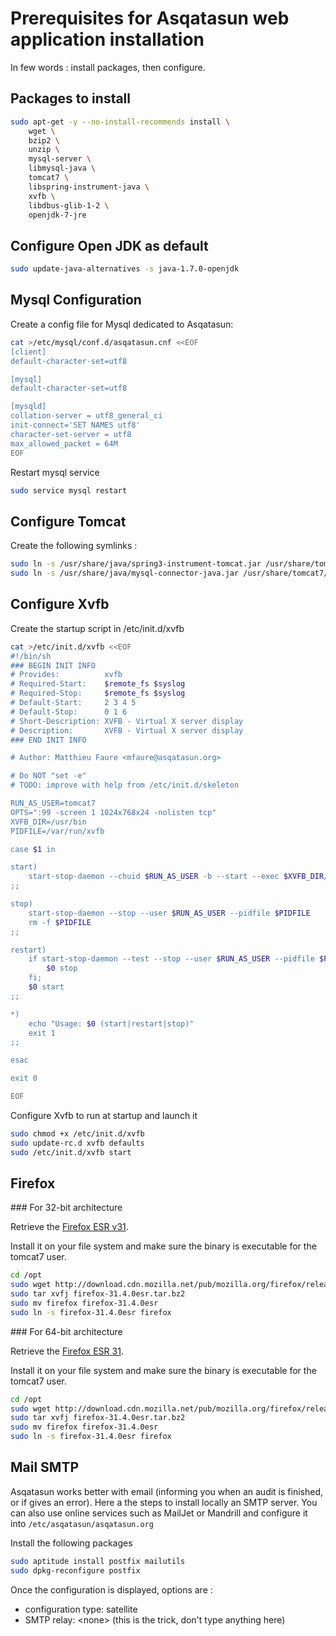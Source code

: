 # Prerequisites for Asqatasun web application installation

In few words : install packages, then configure.

## Packages to install

```sh
sudo apt-get -y --no-install-recommends install \
    wget \
    bzip2 \
    unzip \
    mysql-server \
    libmysql-java \
    tomcat7 \
    libspring-instrument-java \
    xvfb \
    libdbus-glib-1-2 \
    openjdk-7-jre
```

## Configure Open JDK as default

```sh
sudo update-java-alternatives -s java-1.7.0-openjdk
```

## Mysql Configuration

Create a config file for Mysql dedicated to Asqatasun:

```sh
cat >/etc/mysql/conf.d/asqatasun.cnf <<EOF
[client]
default-character-set=utf8

[mysql]
default-character-set=utf8

[mysqld]
collation-server = utf8_general_ci
init-connect='SET NAMES utf8'
character-set-server = utf8
max_allowed_packet = 64M
EOF
```

Restart mysql service
```sh
sudo service mysql restart
```

## Configure Tomcat 

Create the following symlinks : 
```sh
sudo ln -s /usr/share/java/spring3-instrument-tomcat.jar /usr/share/tomcat7/lib/spring3-instrument-tomcat.jar
sudo ln -s /usr/share/java/mysql-connector-java.jar /usr/share/tomcat7/lib/mysql-connector-java.jar
```

## Configure Xvfb

Create the startup script in /etc/init.d/xvfb

```sh
cat >/etc/init.d/xvfb <<EOF
#!/bin/sh
### BEGIN INIT INFO
# Provides:          xvfb
# Required-Start:    $remote_fs $syslog
# Required-Stop:     $remote_fs $syslog
# Default-Start:     2 3 4 5
# Default-Stop:      0 1 6
# Short-Description: XVFB - Virtual X server display
# Description:       XVFB - Virtual X server display
### END INIT INFO

# Author: Matthieu Faure <mfaure@asqatasun.org>

# Do NOT "set -e"
# TODO: improve with help from /etc/init.d/skeleton

RUN_AS_USER=tomcat7
OPTS=":99 -screen 1 1024x768x24 -nolisten tcp"
XVFB_DIR=/usr/bin
PIDFILE=/var/run/xvfb

case $1 in

start)
	start-stop-daemon --chuid $RUN_AS_USER -b --start --exec $XVFB_DIR/Xvfb --make-pidfile --pidfile $PIDFILE -- $OPTS &
;;

stop)
	start-stop-daemon --stop --user $RUN_AS_USER --pidfile $PIDFILE
	rm -f $PIDFILE
;;

restart)
	if start-stop-daemon --test --stop --user $RUN_AS_USER --pidfile $PIDFILE >/dev/null; then
		$0 stop
	fi;
	$0 start
;;

*)
	echo "Usage: $0 (start|restart|stop)"
	exit 1
;;

esac

exit 0

EOF
```

Configure Xvfb to run at startup and launch it
```sh
sudo chmod +x /etc/init.d/xvfb
sudo update-rc.d xvfb defaults
sudo /etc/init.d/xvfb start

```

## Firefox

### For 32-bit architecture

Retrieve the [Firefox ESR v31](http://download.cdn.mozilla.net/pub/mozilla.org/firefox/releases/31.4.0esr/linux-i686/en-US/firefox-31.4.0esr.tar.bz2).

Install it on your file system and make sure the binary is executable for the tomcat7 user.

```sh
cd /opt
sudo wget http://download.cdn.mozilla.net/pub/mozilla.org/firefox/releases/31.4.0esr/linux-i686/en-US/firefox-31.4.0esr.tar.bz2
sudo tar xvfj firefox-31.4.0esr.tar.bz2
sudo mv firefox firefox-31.4.0esr
sudo ln -s firefox-31.4.0esr firefox
```

### For 64-bit architecture

Retrieve the [Firefox ESR 31](http://download.cdn.mozilla.net/pub/mozilla.org/firefox/releases/31.4.0esr/linux-x86_64/en-US/firefox-31.4.0esr.tar.bz2).

Install it on your file system and make sure the binary is executable for the tomcat7 user.

```sh
cd /opt
sudo wget http://download.cdn.mozilla.net/pub/mozilla.org/firefox/releases/31.4.0esr/linux-x86_64/en-US/firefox-31.4.0esr.tar.bz2
sudo tar xvfj firefox-31.4.0esr.tar.bz2
sudo mv firefox firefox-31.4.0esr
sudo ln -s firefox-31.4.0esr firefox
```

## Mail SMTP

Asqatasun works better with email (informing you when an audit is finished, or if gives an error).
Here a the steps to install locally an SMTP server. You can also use online services 
such as MailJet or Mandrill and configure it into `/etc/asqatasun/asqatasun.org`

Install the following packages
```sh
sudo aptitude install postfix mailutils
sudo dpkg-reconfigure postfix
```
Once the configuration is displayed, options are :

* configuration type: satellite
* SMTP relay: &lt;none&gt; (this is the trick, don't type anything here)

